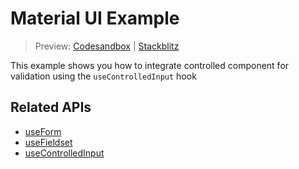 # Material UI Example

> Preview: [Codesandbox](https://codesandbox.io/s/github/edmundhung/conform/tree/main/examples/material-ui) \| [Stackblitz](https://stackblitz.com/github/edmundhung/conform/tree/main/examples/material-ui)

This example shows you how to integrate controlled component for validation using the `useControlledInput` hook

## Related APIs

- [useForm](../../packages/conform-react/README.md#useForm)
- [useFieldset](../../packages/conform-react/README.md#useFieldset)
- [useControlledInput](../../packages/conform-react/README.md#useControlledInput)
